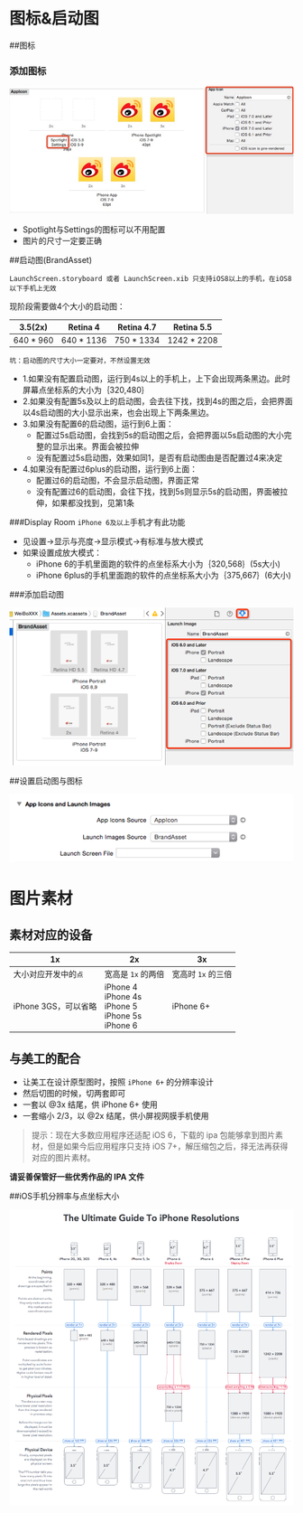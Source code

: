# 图标&启动图

##图标


### 添加图标

![](../image/appicons.png)

* Spotlight与Settings的图标可以不用配置
* 图片的尺寸一定要正确

##启动图(BrandAsset)


`LaunchScreen.storyboard 或者 LaunchScreen.xib 只支持iOS8以上的手机，在iOS8以下手机上无效`

现阶段需要做4个大小的启动图：

| 3.5(2x) | Retina 4 | Retina 4.7 | Retina 5.5 |
| -- | -- | -- | -- |
| 640 * 960 | 640 * 1136 | 750 * 1334 | 1242 * 2208 |

`坑：启动图的尺寸大小一定要对，不然设置无效`


* 1.如果没有配置启动图，运行到4s以上的手机上，上下会出现两条黑边。此时屏幕点坐标系的大小为｛320,480｝
* 2.如果没有配置5s及以上的启动图，会去往下找，找到4s的图之后，会把界面以4s启动图的大小显示出来，也会出现上下两条黑边。
* 3.如果没有配置6的启动图，运行到6上面：
    * 配置过5s启动图，会找到5s的启动图之后，会把界面以5s启动图的大小完整的显示出来。界面会被拉伸
    * 没有配置过5s启动图，效果如同1，是否有启动图由是否配置过4来决定
* 4.如果没有配置过6plus的启动图，运行到6上面：
    * 配置过6的启动图，不会显示启动图，界面正常
    * 没有配置过6的启动图，会往下找，找到5s则显示5s的启动图，界面被拉伸，如果都没找到，见第1条

###Display Room
`iPhone 6及以上`手机才有此功能
* 见设置->显示与亮度->显示模式->有标准与放大模式
* 如果设置成放大模式：
    * iPhone 6的手机里面跑的软件的点坐标系大小为｛320,568｝(5s大小)
    * iPhone 6plus的手机里面跑的软件的点坐标系大小为｛375,667｝(6大小)

###添加启动图

![](../image/launchscreen.png)


##设置启动图与图标

![](../image/setting.png)


# 图片素材

## 素材对应的设备

| 1x | 2x | 3x |
| -- | -- | -- |
| 大小对应开发中的`点` | 宽高是 `1x` 的两倍 | 宽高时 `1x` 的三倍 |
| iPhone 3GS，可以省略 | iPhone 4<br />iPhone 4s<br />iPhone 5<br />iPhone 5s<br />iPhone 6<br /> | iPhone 6+ |

## 与美工的配合

* 让美工在设计原型图时，按照 `iPhone 6+` 的分辨率设计
* 然后切图的时候，切两套即可
* 一套以 @3x 结尾，供 iPhone 6+ 使用
* 一套缩小 2/3，以 @2x 结尾，供小屏视网膜手机使用

> 提示：现在大多数应用程序还适配 iOS 6，下载的 ipa 包能够拿到图片素材，但是如果今后应用程序只支持 iOS 7+，解压缩包之后，择无法再获得对应的图片素材。

**请妥善保管好一些优秀作品的 IPA 文件**


##iOS手机分辨率与点坐标大小

![](../image/guide.png)

